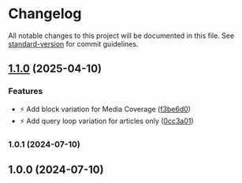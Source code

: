 # Changelog

All notable changes to this project will be documented in this file. See [standard-version](https://github.com/conventional-changelog/standard-version) for commit guidelines.

## [1.1.0](https://github.com/ucsc/ucsc-news-functionality/compare/v1.0.1...v1.1.0) (2025-04-10)


### Features

* ⚡ Add block variation for Media Coverage ([f3be6d0](https://github.com/ucsc/ucsc-news-functionality/commit/f3be6d06d586ed1ad9afbd35cb4f9300c82ff841))
* ⚡ Add query loop variation for articles only ([0cc3a01](https://github.com/ucsc/ucsc-news-functionality/commit/0cc3a010988ef107648388623a15d1128a066492))

### 1.0.1 (2024-07-10)

## 1.0.0 (2024-07-10)
